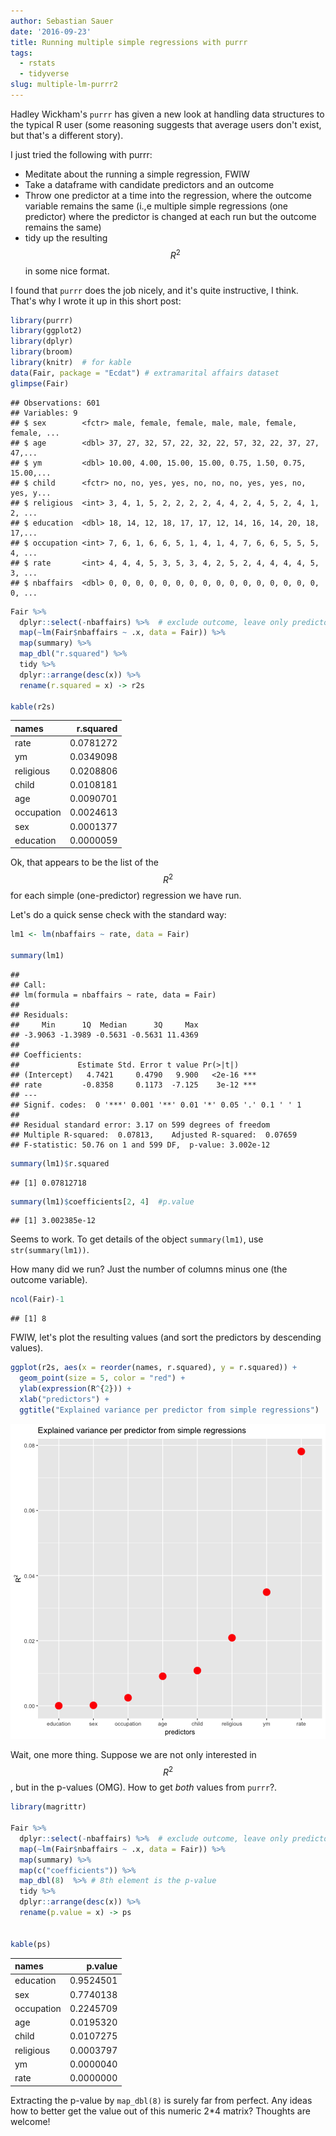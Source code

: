 ```yaml
---
author: Sebastian Sauer
date: '2016-09-23'
title: Running multiple simple regressions with purrr
tags:
  - rstats
  - tidyverse
slug: multiple-lm-purrr2
---
```



Hadley Wickham's `purrr` has given a new look at handling data structures to the typical R user (some reasoning suggests that average users don't exist, but that's a different story).

I just tried the following with purrr:

- Meditate about the running a simple regression, FWIW
- Take a dataframe with candidate predictors and an outcome
- Throw one predictor at a time into the regression, where the outcome variable remains the same (i.,e multiple simple regressions (one predictor) where the predictor is changed at each run but the outcome remains the same)
- tidy up the resulting $$ R^2 $$ in some nice format.

I found that `purrr` does the job nicely, and it's quite instructive, I think. That's why I wrote it up in this short post:



```r
library(purrr)  
library(ggplot2)
library(dplyr)
library(broom)
library(knitr)  # for kable
data(Fair, package = "Ecdat") # extramarital affairs dataset
glimpse(Fair)
```

```
## Observations: 601
## Variables: 9
## $ sex        <fctr> male, female, female, male, male, female, female, ...
## $ age        <dbl> 37, 27, 32, 57, 22, 32, 22, 57, 32, 22, 37, 27, 47,...
## $ ym         <dbl> 10.00, 4.00, 15.00, 15.00, 0.75, 1.50, 0.75, 15.00,...
## $ child      <fctr> no, no, yes, yes, no, no, no, yes, yes, no, yes, y...
## $ religious  <int> 3, 4, 1, 5, 2, 2, 2, 2, 4, 4, 2, 4, 5, 2, 4, 1, 2, ...
## $ education  <dbl> 18, 14, 12, 18, 17, 17, 12, 14, 16, 14, 20, 18, 17,...
## $ occupation <int> 7, 6, 1, 6, 6, 5, 1, 4, 1, 4, 7, 6, 6, 5, 5, 5, 4, ...
## $ rate       <int> 4, 4, 4, 5, 3, 5, 3, 4, 2, 5, 2, 4, 4, 4, 4, 5, 3, ...
## $ nbaffairs  <dbl> 0, 0, 0, 0, 0, 0, 0, 0, 0, 0, 0, 0, 0, 0, 0, 0, 0, ...
```

```r
Fair %>% 
  dplyr::select(-nbaffairs) %>%  # exclude outcome, leave only predictors 
  map(~lm(Fair$nbaffairs ~ .x, data = Fair)) %>% 
  map(summary) %>% 
  map_dbl("r.squared") %>% 
  tidy %>% 
  dplyr::arrange(desc(x)) %>% 
  rename(r.squared = x) -> r2s

kable(r2s)
```



|names      | r.squared|
|:----------|---------:|
|rate       | 0.0781272|
|ym         | 0.0349098|
|religious  | 0.0208806|
|child      | 0.0108181|
|age        | 0.0090701|
|occupation | 0.0024613|
|sex        | 0.0001377|
|education  | 0.0000059|

Ok, that appears to be the list of the $$ R^{2} $$ for each simple (one-predictor) regression we have run.

Let's do a quick sense check with the standard way:


```r
lm1 <- lm(nbaffairs ~ rate, data = Fair)

summary(lm1)
```

```
## 
## Call:
## lm(formula = nbaffairs ~ rate, data = Fair)
## 
## Residuals:
##     Min      1Q  Median      3Q     Max 
## -3.9063 -1.3989 -0.5631 -0.5631 11.4369 
## 
## Coefficients:
##             Estimate Std. Error t value Pr(>|t|)    
## (Intercept)   4.7421     0.4790   9.900   <2e-16 ***
## rate         -0.8358     0.1173  -7.125    3e-12 ***
## ---
## Signif. codes:  0 '***' 0.001 '**' 0.01 '*' 0.05 '.' 0.1 ' ' 1
## 
## Residual standard error: 3.17 on 599 degrees of freedom
## Multiple R-squared:  0.07813,	Adjusted R-squared:  0.07659 
## F-statistic: 50.76 on 1 and 599 DF,  p-value: 3.002e-12
```

```r
summary(lm1)$r.squared
```

```
## [1] 0.07812718
```

```r
summary(lm1)$coefficients[2, 4]  #p.value
```

```
## [1] 3.002385e-12
```

Seems to work. To get details of the object `summary(lm1)`, use `str(summary(lm1))`.

How many did we run? Just the number of columns minus one (the outcome variable).


```r
ncol(Fair)-1
```

```
## [1] 8
```

FWIW, let's plot the resulting values (and sort the predictors by descending values).


```r
ggplot(r2s, aes(x = reorder(names, r.squared), y = r.squared)) + 
  geom_point(size = 5, color = "red") +
  ylab(expression(R^{2})) +
  xlab("predictors") +
  ggtitle("Explained variance per predictor from simple regressions")
```
<center>
<img src="/images/2016-09-23/unnamed-chunk-4-1.png">
</center>



Wait, one more thing. Suppose we are not only interested in $$ R^{2} $$, but in the p-values (OMG). How to get *both* values from `purrr`?.


```r
library(magrittr)

Fair %>% 
  dplyr::select(-nbaffairs) %>%  # exclude outcome, leave only predictors 
  map(~lm(Fair$nbaffairs ~ .x, data = Fair)) %>% 
  map(summary) %>% 
  map(c("coefficients")) %>% 
  map_dbl(8)  %>% # 8th element is the p-value 
  tidy %>% 
  dplyr::arrange(desc(x)) %>% 
  rename(p.value = x) -> ps
  
  
kable(ps)
```



|names      |   p.value|
|:----------|---------:|
|education  | 0.9524501|
|sex        | 0.7740138|
|occupation | 0.2245709|
|age        | 0.0195320|
|child      | 0.0107275|
|religious  | 0.0003797|
|ym         | 0.0000040|
|rate       | 0.0000000|


Extracting the p-value by `map_dbl(8)` is surely far from perfect. Any ideas how to better get the value out of this numeric 2*4 matrix? Thoughts are welcome!
